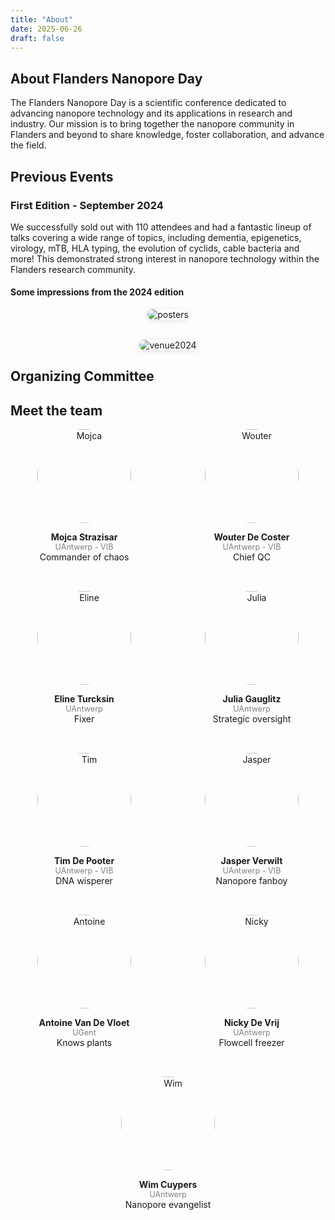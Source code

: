 ```yaml
---
title: "About"
date: 2025-06-26
draft: false
---
```


## About Flanders Nanopore Day

The Flanders Nanopore Day is a scientific conference dedicated to advancing nanopore technology and its applications in research and industry. Our mission is to bring together the nanopore community in Flanders and beyond to share knowledge, foster collaboration, and advance the field.

## Previous Events

### First Edition - September 2024

We successfully sold out with 110 attendees and had a fantastic lineup of talks covering a wide range of topics, including dementia, epigenetics, virology, mTB, HLA typing, the evolution of cyclids, cable bacteria and more! This demonstrated strong interest in nanopore technology within the Flanders research community.

#### Some impressions from the 2024 edition

<div style="display: flex; flex-direction: column; gap: 2rem; align-items: center;">

  <img src="/images/2024_edition/posters.jpeg" alt="posters" style="max-width: 100%; height: auto; border-radius: 1rem; box-shadow: 0 2px 10px rgba(0,0,0,0.1);">

  <img src="/images/2024_edition/venue.jpeg" alt="venue2024" style="max-width: 100%; height: auto; border-radius: 1rem; box-shadow: 0 2px 10px rgba(0,0,0,0.1);">

</div>


## Organizing Committee


## Meet the team

<div style="display: flex; flex-wrap: wrap; gap: 2rem; justify-content: center;">

<div style="flex: 1 1 200px; text-align: center;">
  <img src="/images/people/mojca.png" alt="Mojca" style="width:150px; border-radius: 50%;">
  <p><strong>Mojca Strazisar</strong><br>
  <span style="font-size: 0.9em; color: gray;">UAntwerp - VIB</span><br>
  Commander of chaos</p>
  
</div>

<div style="flex: 1 1 200px; text-align: center;">
  <img src="/images/people/wouter.png" alt="Wouter" style="width:150px; border-radius: 50%;">
  <p><strong>Wouter De Coster</strong><br>
  <span style="font-size: 0.9em; color: gray;">UAntwerp - VIB</span><br>
  Chief QC</p>
</div>

<div style="flex: 1 1 200px; text-align: center;">
  <img src="/images/people/eline.png" alt="Eline" style="width:150px; border-radius: 50%;">
  <p><strong>Eline Turcksin</strong><br>
  <span style="font-size: 0.9em; color: gray;">UAntwerp</span><br>
  Fixer</p>
</div>

<div style="flex: 1 1 200px; text-align: center;">
  <img src="/images/people/wouter2.png" alt="Julia" style="width:150px; border-radius: 50%;">
  <p><strong>Julia Gauglitz</strong><br>
  <span style="font-size: 0.9em; color: gray;">UAntwerp</span><br>
  Strategic oversight</p>
</div>

<div style="flex: 1 1 200px; text-align: center;">
  <img src="/images/people/wouter2.png" alt="Tim" style="width:150px; border-radius: 50%;">
  <p><strong>Tim De Pooter</strong><br>
  <span style="font-size: 0.9em; color: gray;">UAntwerp - VIB</span><br>
  DNA wisperer</p>
</div>

<div style="flex: 1 1 200px; text-align: center;">
  <img src="/images/people/wouter2.png" alt="Jasper" style="width:150px; border-radius: 50%;">
  <p><strong>Jasper Verwilt</strong><br>
  <span style="font-size: 0.9em; color: gray;">UAntwerp - VIB</span><br>
  Nanopore fanboy</p>
</div>

<div style="flex: 1 1 200px; text-align: center;">
  <img src="/images/people/wouter2.png" alt="Antoine" style="width:150px; border-radius: 50%;">
  <p><strong>Antoine Van De Vloet</strong><br>
  <span style="font-size: 0.9em; color: gray;">UGent</span><br>
  Knows plants</p>
</div>

<div style="flex: 1 1 200px; text-align: center;">
  <img src="/images/people/nick.png" alt="Nicky" style="width:150px; border-radius: 50%;">
  <p><strong>Nicky De Vrij</strong><br>
  <span style="font-size: 0.9em; color: gray;">UAntwerp</span><br>
  Flowcell freezer</p>
</div>

<div style="flex: 1 1 200px; text-align: center;">
  <img src="/images/people/wim.png" alt="Wim" style="width:150px; border-radius: 50%;">
  <p><strong>Wim Cuypers</strong><br>
  <span style="font-size: 0.9em; color: gray;">UAntwerp</span><br>
  Nanopore evangelist</p>
</div>

</div>
</div>
